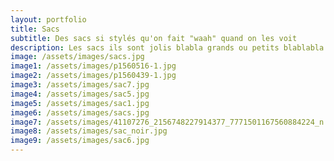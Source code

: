 ```yaml
---
layout: portfolio
title: Sacs
subtitle: Des sacs si stylés qu'on fait "waah" quand on les voit
description: Les sacs ils sont jolis blabla grands ou petits blablabla
image: /assets/images/sacs.jpg
image1: /assets/images/p1560516-1.jpg
image2: /assets/images/p1560439-1.jpg
image3: /assets/images/sac7.jpg
image4: /assets/images/sac5.jpg
image5: /assets/images/sac1.jpg
image6: /assets/images/sacs.jpg
image7: /assets/images/41107276_2156748227914377_7771501167560884224_n.jpg
image8: /assets/images/sac_noir.jpg
image9: /assets/images/sac6.jpg
---
```


